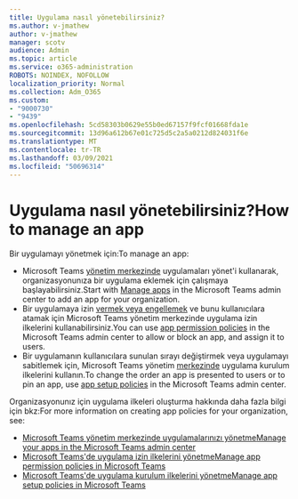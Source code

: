 ```yaml
---
title: Uygulama nasıl yönetebilirsiniz?
ms.author: v-jmathew
author: v-jmathew
manager: scotv
audience: Admin
ms.topic: article
ms.service: o365-administration
ROBOTS: NOINDEX, NOFOLLOW
localization_priority: Normal
ms.collection: Adm_O365
ms.custom:
- "9000730"
- "9439"
ms.openlocfilehash: 5cd58303b0629e55b0ed67157f9fcf01668fda1e
ms.sourcegitcommit: 13d96a612b67e01c725d5c2a5a0212d824031f6e
ms.translationtype: MT
ms.contentlocale: tr-TR
ms.lasthandoff: 03/09/2021
ms.locfileid: "50696314"
---
```

# <a name="how-to-manage-an-app"></a><span data-ttu-id="48cdc-102">Uygulama nasıl yönetebilirsiniz?</span><span class="sxs-lookup"><span data-stu-id="48cdc-102">How to manage an app</span></span>

<span data-ttu-id="48cdc-103">Bir uygulamayı yönetmek için:</span><span class="sxs-lookup"><span data-stu-id="48cdc-103">To manage an app:</span></span>

- <span data-ttu-id="48cdc-104">Microsoft Teams [yönetim merkezinde](https://admin.teams.microsoft.com/policies/manage-apps) uygulamaları yönet'i kullanarak, organizasyonunıza bir uygulama eklemek için çalışmaya başlayabilirsiniz.</span><span class="sxs-lookup"><span data-stu-id="48cdc-104">Start with [Manage apps](https://admin.teams.microsoft.com/policies/manage-apps) in the Microsoft Teams admin center to add an app for your organization.</span></span>
- <span data-ttu-id="48cdc-105">Bir uygulamaya izin [vermek veya engellemek](https://admin.teams.microsoft.com/policies/app-permission) ve bunu kullanıcılara atamak için Microsoft Teams yönetim merkezinde uygulama izin ilkelerini kullanabilirsiniz.</span><span class="sxs-lookup"><span data-stu-id="48cdc-105">You can use [app permission policies](https://admin.teams.microsoft.com/policies/app-permission) in the Microsoft Teams admin center to allow or block an app, and assign it to users.</span></span>
- <span data-ttu-id="48cdc-106">Bir uygulamanın kullanıcılara sunulan sırayı değiştirmek veya uygulamayı sabitlemek için, Microsoft Teams yönetim [merkezinde](https://admin.teams.microsoft.com/policies/app-setup) uygulama kurulum ilkelerini kullanın.</span><span class="sxs-lookup"><span data-stu-id="48cdc-106">To change the order an app is presented to users or to pin an app, use [app setup policies](https://admin.teams.microsoft.com/policies/app-setup) in the Microsoft Teams admin center.</span></span>

<span data-ttu-id="48cdc-107">Organizasyonunız için uygulama ilkeleri oluşturma hakkında daha fazla bilgi için bkz:</span><span class="sxs-lookup"><span data-stu-id="48cdc-107">For more information on creating app policies for your organization, see:</span></span>

- [<span data-ttu-id="48cdc-108">Microsoft Teams yönetim merkezinde uygulamalarınızı yönetme</span><span class="sxs-lookup"><span data-stu-id="48cdc-108">Manage your apps in the Microsoft Teams admin center</span></span>](https://docs.microsoft.com/MicrosoftTeams/manage-apps)
- [<span data-ttu-id="48cdc-109">Microsoft Teams'de uygulama izin ilkelerini yönetme</span><span class="sxs-lookup"><span data-stu-id="48cdc-109">Manage app permission policies in Microsoft Teams</span></span>](https://docs.microsoft.com/microsoftteams/teams-app-permission-policies)
- [<span data-ttu-id="48cdc-110">Microsoft Teams'de uygulama kurulum ilkelerini yönetme</span><span class="sxs-lookup"><span data-stu-id="48cdc-110">Manage app setup policies in Microsoft Teams</span></span>](https://docs.microsoft.com/microsoftteams/teams-app-setup-policies)
